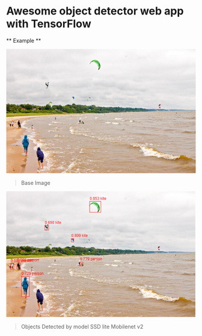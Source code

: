 # Awesome object detector web app with TensorFlow

** Example **

![base image](image.png)

> Base Image

![alt text](image-1.png)

> Objects Detected by model SSD lite Mobilenet v2
